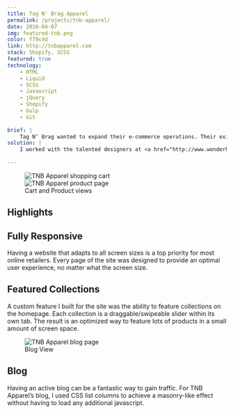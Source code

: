 ```yaml
---
title: Tag N' Brag Apparel
permalink: /projects/tnb-apparel/
date: 2016-04-07
img: featured-tnb.png
color: f79c4d
link: http://tnbapparel.com
stack: Shopify, SCSS
featured: true
technology:
    - HTML
    - Liquid
    - SCSS
    - Javascript
    - jQuery
    - Shopify
    - Gulp
    - Git
    
brief: | 
    Tag N’ Brag wanted to expand their e-commerce operations. Their existing shop, a small part of their main website, lacked the features they needed to expand and was cumbersome to update and maintain.
solution: |
    I worked with the talented designers at <a href="http://www.wonderkiln.com">WonderKiln</a> and expanded on existing desktop designs to come up with mobile designs and handled the complete integration into the Shopify platform. Built into the theme are featured homepage collections to show off particular products, a fully functional blog and an user account system.
    
---
```

<figure class="projects__img-wrapper row row--full" style="background-color: #{{ page.color }}">
    <div class="projects__col--half">
        <img class="projects__img" src="{{ imgurl }}/img/tnb-cart.png" alt="TNB Apparel shopping cart">
    </div>
    <div class="projects__col--half">
        <img class="projects__img" src="{{ imgurl }}/img/tnb-product.png" alt="TNB Apparel product page">
    </div>
    <figcaption class="projects__caption">
        Cart and Product views
    </figcaption>
</figure>

<div class="row">
    <section class="text-block">
        <h2>Highlights</h2>
        <h2 class="subheading">Fully Responsive</h2>
        <p>Having a website that adapts to all screen sizes is a top priority for most online retailers. Every page of the site was designed to provide an optimal user experience, no matter what the screen size.</p>
        <h2 class="subheading">Featured Collections</h2>
        <p>A custom feature I built for the site was the ability to feature collections on the homepage. Each collection is a draggable/swipeable slider within its own tab. The result is an optimized way to feature lots of products in a small amount of screen space.</p>
    </section>
</div>


<figure class="projects__img-wrapper row row--full" style="background-color: #{{ page.color }}">
    <img class="projects__img" src="{{ imgurl }}/img/tnb-blog.png" alt="TNB Apparel blog page">
    <figcaption class="projects__caption">
        Blog View
    </figcaption>
</figure>

<div class="row">
    <section class="text-block">
        <h2 class="subheading">Blog</h2>
        <p>Having an active blog can be a fantastic way to gain traffic. For TNB Apparel’s blog, I used CSS list columns to achieve a masonry-like effect without having to load any additional javascript.</p>
    </section>
</div>
